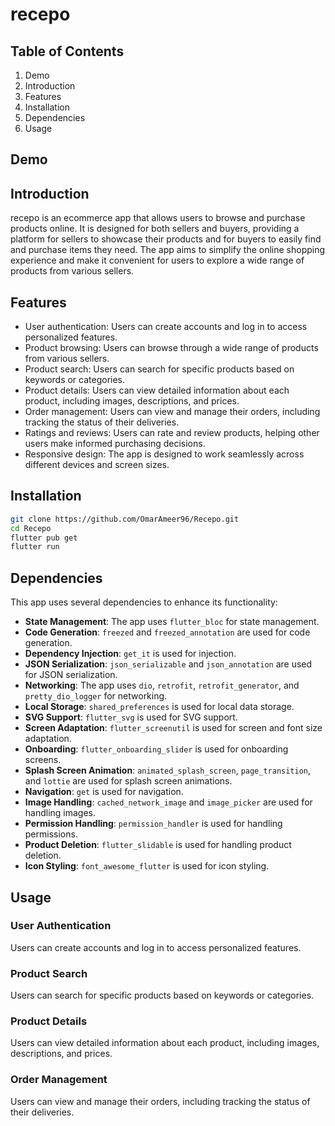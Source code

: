 # recepo

## Table of Contents

1. Demo
2. Introduction
3. Features
4. Installation
5. Dependencies
6. Usage
<!-- 9. License -->

## Demo

## Introduction

recepo is an ecommerce app that allows users to browse and purchase products online. It is designed for both sellers and buyers, providing a platform for sellers to showcase their products and for buyers to easily find and purchase items they need. The app aims to simplify the online shopping experience and make it convenient for users to explore a wide range of products from various sellers.

## Features

- User authentication: Users can create accounts and log in to access personalized features.
- Product browsing: Users can browse through a wide range of products from various sellers.
- Product search: Users can search for specific products based on keywords or categories.
- Product details: Users can view detailed information about each product, including images, descriptions, and prices.
- Order management: Users can view and manage their orders, including tracking the status of their deliveries.
- Ratings and reviews: Users can rate and review products, helping other users make informed purchasing decisions.
- Responsive design: The app is designed to work seamlessly across different devices and screen sizes.

## Installation

```bash
git clone https://github.com/OmarAmeer96/Recepo.git
cd Recepo
flutter pub get
flutter run
```

## Dependencies

This app uses several dependencies to enhance its functionality:

- **State Management**: The app uses `flutter_bloc` for state management.
- **Code Generation**: `freezed` and `freezed_annotation` are used for code generation.
- **Dependency Injection**: `get_it` is used for injection.
- **JSON Serialization**: `json_serializable` and `json_annotation` are used for JSON serialization.
- **Networking**: The app uses `dio`, `retrofit`, `retrofit_generator`, and `pretty_dio_logger` for networking.
- **Local Storage**: `shared_preferences` is used for local data storage.
- **SVG Support**: `flutter_svg` is used for SVG support.
- **Screen Adaptation**: `flutter_screenutil` is used for screen and font size adaptation.
- **Onboarding**: `flutter_onboarding_slider` is used for onboarding screens.
- **Splash Screen Animation**: `animated_splash_screen`, `page_transition`, and `lottie` are used for splash screen animations.
- **Navigation**: `get` is used for navigation.
- **Image Handling**: `cached_network_image` and `image_picker` are used for handling images.
- **Permission Handling**: `permission_handler` is used for handling permissions.
- **Product Deletion**: `flutter_slidable` is used for handling product deletion.
- **Icon Styling**: `font_awesome_flutter` is used for icon styling.

## Usage

### User Authentication

Users can create accounts and log in to access personalized features.

### Product Search

Users can search for specific products based on keywords or categories.

### Product Details

Users can view detailed information about each product, including images, descriptions, and prices.

### Order Management

Users can view and manage their orders, including tracking the status of their deliveries.
